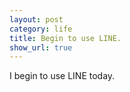 ```yaml
---
layout: post
category: life
title: Begin to use LINE.
show_url: true
---
```


I begin to use LINE today.
